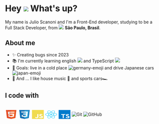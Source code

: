 <h1> Hey <img src="https://emojis.slackmojis.com/emojis/images/1577305505/7373/hand_wave.gif?1577305505" width="50" /> What's up?</h1>

<p> My name is Julio Scanoni and I'm a Front-End developer, studying to be a Full Stack Developer, from <img src="https://cdn-icons-png.flaticon.com/128/197/197386.png" width="17" /> <b>São Paulo, Brasil</b>. </p>

## About me

- ✨ Creating bugs since 2023
- 📚 I'm currently learning english <img src="https://cdn-icons-png.flaticon.com/128/197/197484.png" width="17" />  and TypeScript <img src="https://cdn.jsdelivr.net/gh/devicons/devicon@latest/icons/typescript/typescript-original.svg" width="17" />
- 🎯 Goals: live in a cold place <img width="17" height="17" src="https://img.icons8.com/emoji/48/germany-emoji.png" alt="germany-emoji"/> and drive Japanese cars <img width="17" height="17" src="https://img.icons8.com/emoji/48/japan-emoji.png" alt="japan-emoji"/>
- 🎲 And ... I like house music 🎵 and sports cars🏎️

## I code with

<div style="display: inline_block"><br>
<img align="center" alt="HTML" title="HTML" height="30" width="40" src="https://raw.githubusercontent.com/devicons/devicon/master/icons/html5/html5-original.svg">
<img align="center" alt="CSS" height="30" title="CSS" width="40" src="https://raw.githubusercontent.com/devicons/devicon/master/icons/css3/css3-original.svg">
<img align="center" alt="Js" height="30" width="40" title="JavaScript" src="https://raw.githubusercontent.com/devicons/devicon/master/icons/javascript/javascript-plain.svg">
<img align="center" alt="React" height="30" width="40" title="React" src="https://raw.githubusercontent.com/devicons/devicon/master/icons/react/react-original.svg">
<img align="center" alt="Ts" height="30" width="40" title="TypeScript" src="https://raw.githubusercontent.com/devicons/devicon/master/icons/typescript/typescript-plain.svg">
<img align="center" alt="Git" height="30" width="40" title="Git" src="https://cdn.jsdelivr.net/gh/devicons/devicon@latest/icons/git/git-original.svg">
<img align="center" alt="GitHub" height="30" width="40" title="GitHub" src="https://cdn.jsdelivr.net/gh/devicons/devicon@latest/icons/github/github-original.svg">

